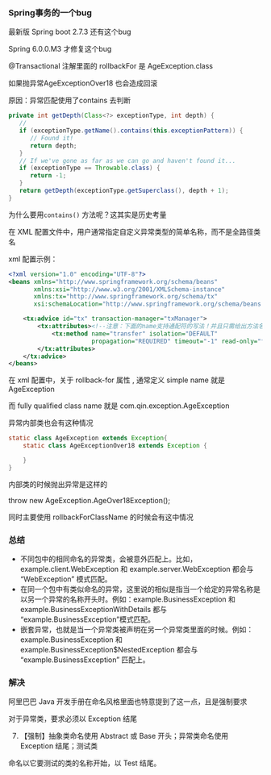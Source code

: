 ### Spring事务的一个bug



最新版 Spring boot 2.7.3 还有这个bug



Spring  6.0.0.M3 才修复这个bug



@Transactional 注解里面的 rollbackFor 是 AgeException.class

如果抛异常AgeExceptionOver18 也会造成回滚



原因：异常匹配使用了contains 去判断

```java
private int getDepth(Class<?> exceptionType, int depth) {
   //
   if (exceptionType.getName().contains(this.exceptionPattern)) {
      // Found it!
      return depth;
   }
   // If we've gone as far as we can go and haven't found it...
   if (exceptionType == Throwable.class) {
      return -1;
   }
   return getDepth(exceptionType.getSuperclass(), depth + 1);
}
```

为什么要用`contains()` 方法呢？这其实是历史考量

在 XML 配置文件中，用户通常指定自定义异常类型的简单名称，而不是全路径类名

xml 配置示例：

```xml
<?xml version="1.0" encoding="UTF-8"?>
<beans xmlns="http://www.springframework.org/schema/beans"
       xmlns:xsi="http://www.w3.org/2001/XMLSchema-instance"
       xmlns:tx="http://www.springframework.org/schema/tx"
       xsi:schemaLocation="http://www.springframework.org/schema/beans http://www.springframework.org/schema/beans/spring-beans.xsd">

    <tx:advice id="tx" transaction-manager="txManager">
        <tx:attributes><!--注意：下面的name支持通配符的写法！并且只需给出方法名，而无需给类名-->
            <tx:method name="transfer" isolation="DEFAULT"
                       propagation="REQUIRED" timeout="-1" read-only="false" rollback-for="AgeException"/>
        </tx:attributes>
    </tx:advice>
</beans>
```

在 xml 配置中，关于 rollback-for 属性 , 通常定义 simple name 就是 AgeException

而 fully qualified class name 就是 com.qin.exception.AgeException



异常内部类也会有这种情况

```java
static class AgeException extends Exception{
    static class AgeExceptionOver18 extends Exception {

    }
}
```

内部类的时候抛出异常是这样的

throw new AgeException.AgeOver18Exception();





同时主要使用 rollbackForClassName 的时候会有这中情况



### 总结

- 不同包中的相同命名的异常类，会被意外匹配上。比如，example.client.WebException 和 example.server.WebException 都会与 “WebException” 模式匹配。
- 在同一个包中有类似命名的异常，这里说的相似是指当一个给定的异常名称是以另一个异常的名称开头时。例如：example.BusinessException 和 example.BusinessExceptionWithDetails 都与 “example.BusinessException”模式匹配。
- 嵌套异常，也就是当一个异常类被声明在另一个异常类里面的时候。例如：example.BusinessException 和 example.BusinessException$NestedException 都会与 “example.BusinessException” 匹配上。



### 解决

阿里巴巴 Java 开发手册在命名风格里面也特意提到了这一点，且是强制要求

对于异常类，要求必须以 Exception 结尾

7. 【强制】抽象类命名使用 Abstract 或 Base 开头；异常类命名使用 Exception 结尾；测试类

命名以它要测试的类的名称开始，以 Test 结尾。







